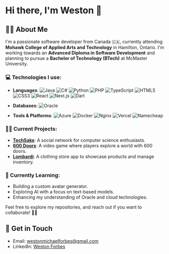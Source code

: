 # Hi there, I'm Weston 👋

## 👨‍💻 About Me
I'm a passionate software developer from Canada 🇨🇦, currently attending **Mohawk College of Applied Arts and Technology** in Hamilton, Ontario. I'm working towards an **Advanced Diploma in Software Development** and planning to pursue a **Bachelor of Technology (BTech)** at McMaster University.

### 💻 Technologies I use:

- **Languages**: 
  ![Java](https://img.shields.io/badge/-Java-black?logo=openjdk) 
  ![C#](https://img.shields.io/badge/-C%23-black?logo=cshrp) 
  ![Python](https://img.shields.io/badge/-Python-black?logo=python) 
  ![PHP](https://img.shields.io/badge/-PHP-black?logo=php) 
  ![TypeScript](https://img.shields.io/badge/-TypeScript-black?logo=typescript) 
  ![HTML5](https://img.shields.io/badge/-HTML5-black?logo=html5) 
  ![CSS3](https://img.shields.io/badge/-CSS3-black?logo=css3) 
  ![React](https://img.shields.io/badge/-React-black?logo=react) 
  ![Next.js](https://img.shields.io/badge/-Next.js-black?logo=next.js)
  ![Dart](https://img.shields.io/badge/-Dart-black?logo=dart)

- **Databases**: 
  ![Oracle](https://custom-icon-badges.demolab.com/badge/Oracle%20Cloud-F80000?logo=oracle)

- **Tools & Platforms**:
  ![Azure](https://img.shields.io/badge/-Azure-black?logo=microsoft-azure) 
  ![Docker](https://img.shields.io/badge/-Docker-black?logo=docker) 
  ![Nginx](https://img.shields.io/badge/-Nginx-black?logo=nginx) 
  ![Vercel](https://img.shields.io/badge/-Vercel-black?logo=vercel) 
  ![Namecheap](https://img.shields.io/badge/-Namecheap-black?logo=namecheap)

### 🧑‍💻 Current Projects:
- **[TechSake](https://github.com/yourusername/techsake)**: A social network for computer science enthusiasts.
- **[600 Doors](https://github.com/yourusername/600doors)**: A video game where players explore a world with 600 doors.
- **[Lombardi](https://github.com/yourusername/lombardi)**: A clothing store app to showcase products and manage inventory.

### 🌱 Currently Learning:
- Building a custom avatar generator.
- Exploring AI with a focus on text-based models.
- Enhancing my understanding of Oracle and cloud technologies.

Feel free to explore my repositories, and reach out if you want to collaborate! 👨‍💻


## 📧 Get in Touch
- Email: westonmichaelforbes@gmail.com
- LinkedIn: [Weston Forbes](https://www.linkedin.com/in/westonforbes/)